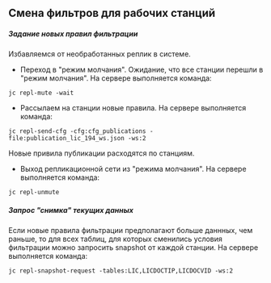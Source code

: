 ## Смена фильтров для рабочих станций


##### Задание новых правил фильтрации

Избавляемся от необработанных реплик в системе.

- Переход в "режим молчания".
  Ожидание, что все станции перешли в "режим молчания".
  На сервере выполняется команда: 
~~~
jc repl-mute -wait
~~~


- Рассылаем на станции новые правила. На сервере выполняется команда:
~~~
jc repl-send-cfg -cfg:cfg_publications -file:publication_lic_194_ws.json -ws:2
~~~


Новые привила публикации расходятся по станциям.

- Выход репликационной сети из "режима молчания". На сервере выполняется команда:
~~~
jc repl-unmute
~~~


##### Запрос "снимка" текущих данных

Если новые правила фильтрации предполагают больше даннных, чем раньше, то
для всех таблиц, для которых сменились условия фильтрации можно запросить snapshot от каждой станции.
На сервере выполняется команда:
~~~
jc repl-snapshot-request -tables:LIC,LICDOCTIP,LICDOCVID -ws:2 
~~~
